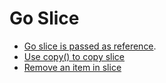 # Go Slice

  * [Go slice is passed as reference](https://stackoverflow.com/questions/2439453/using-a-pointer-to-array).
  * [Use copy() to copy slice](https://stackoverflow.com/questions/30182538/why-can-not-i-duplicate-a-slice-with-copy-in-golang)
  * [Remove an item in slice](https://vbauerster.github.io/2017/04/removing-items-from-a-slice-while-iterating-in-go/)
